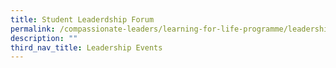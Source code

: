 ```yaml
---
title: Student Leaderdship Forum
permalink: /compassionate-leaders/learning-for-life-programme/leadership-events/student-leaderdship-forum/
description: ""
third_nav_title: Leadership Events
---
```

